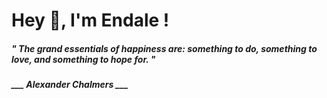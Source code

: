 <h1 title="head"> Hey 👋, I'm Endale !</h1>

**<h5><i>" The grand essentials of happiness are: something to do, something to love, and something to hope for. "</i></h5>**

*<b>___ Alexander Chalmers ___</b>*
